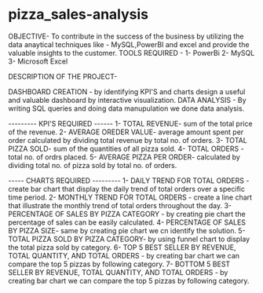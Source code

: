 # pizza_sales-analysis

OBJECTIVE- To contribute in the success of the business by utilizing the data anaytical techniques like - MySQL,PowerBI and excel and provide the valuable insights to the customer.
TOOLS REQUIRED - 1- PowerBi
                 2-  MySQL
                 3- Microsoft Excel

DESCRIPTION OF THE PROJECT-

DASHBOARD CREATION - by identifying KPI'S and charts design a useful and valuable dashboard by interactive visualization.
DATA ANALYSIS      - By writing SQL queries and doing data manupulation we done data analysis.

--------- KPI'S REQUIRED ------
1- TOTAL REVENUE- sum of the total price of the revenue.
2- AVERAGE OREDER VALUE- average amount spent per order calculated by dividing total revenue by total no. of orders.
3- TOTAL PIZZA SOLD- sum of the quantities of all pizza sold.
4- TOTAL ORDERS - total no. of ordrs placed.
5- AVERAGE PIZZA PER ORDER- calculated by dividing total no. of pizza sold by total no. of orders.

----- CHARTS REQUIRED --------- 
1- DAILY TREND FOR TOTAL ORDERS - create bar chart that display the daily trend of total orders over a specific time period.
2- MONTHLY TREND FOR TOTAL ORDERS - create a line chart that illustrate the monthly trend of total orders throughout the day.
3- PERCENTAGE OF SALES BY PIZZA CATEGORY - by creating pie chart the percentage of sales can be easily calculated.
4- PERCENTAGE OF SALES BY PIZZA SIZE- same by creating pie chart we cn identify the solution.
5- TOTAL PIZZA SOLD BY PIZZA CATEGORY- by using funnel chart to display the total pizza sold by category.
6- TOP 5 BEST SELLER BY REVENUE, TOTAL QUANTITY, AND TOTAL ORDERS - by creating bar chart we can compare the top 5 pizzas by following category.
7- BOTTOM 5 BEST SELLER BY REVENUE, TOTAL QUANTITY, AND TOTAL ORDERS - by creating bar chart we can compare the top 5 pizzas by following category.


